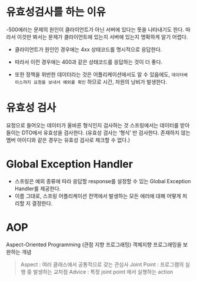# 유효성검사를 하는 이유

-500에러는 문제의 원인이 클라이언트가 아닌 서버에 있다는 뜻을 나타내기도 한다.
따라서 이것만 봐서는 문제가 클라이언트에 있는지 서버에 있는지 명확하게 알기 어렵다.

- 클라이언트가 원인인 경우에는 4xx 상태코드를 명시적으로 응답한다.
- 따라서 이런 경우에는 400과 같은 상태코드를 응답하는 것이 더 좋다.

- 또한 정책을 위반한 데이터라는 것은 어플리케이션에서도 알 수 있음에도,
  `데이터베이스까지 요청을 보내서 예외를 확인` 하므로 시간, 자원의 낭비가
  발생한다.

# 유효성 검사

요청으로 들어오는 데이터가 올바른 형식인지 검사하는 것
스프링에서는 데이터를 받아들이는 DTO에서 유효성을 검사한다.
(유효성 검사는 ‘형식’ 만 검사한다. 존재하지 않는 멤버 아이디와 같은 경우는 유효성 검사로 체크할
수 없다.)

# Global Exception Handler

- 스프링은 예외 종류에 따라 응답할 response를 설정할 수 있는
  Global Exception Handler를 제공한다.
- 이름 그대로, 스프링 어플리케이션 전역에서 발생하는
  모든 에러에 대해 어떻게 처리할 지 결정한다.

# AOP

Aspect-Oriented Programming (관점 지향 프로그래밍)
객체지향 프로그래밍을 보완하는 개념

> Aspect : 여러 클래스에서 공통적으로 갖는 관심사
> Joint Point : 프로그램의 실행 중 발생하는 교차점
> Advice : 특정 joint point 에서 실행하는 action
